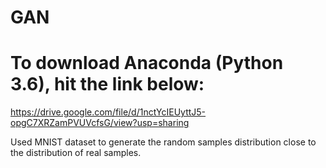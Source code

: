 # GAN

# To download Anaconda (Python 3.6), hit the link below:
https://drive.google.com/file/d/1nctYcIEUyttJ5-opgC7XRZamPVUVcfsG/view?usp=sharing


Used MNIST dataset to generate the random samples distribution close to the distribution of real samples.
